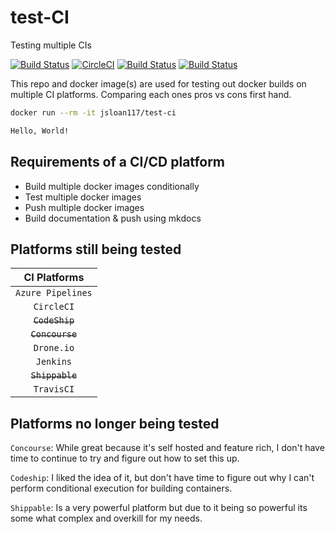 # test-CI

Testing multiple CIs

[![Build Status](http://drone.macksarchive.com/api/badges/jsloan117/test-CI/status.svg?ref=refs/heads/dev)](http://drone.macksarchive.com/jsloan117/test-CI)
[![CircleCI](https://circleci.com/gh/jsloan117/test-CI/tree/dev.svg?style=svg)](https://circleci.com/gh/jsloan117/test-CI/tree/dev)
[![Build Status](https://travis-ci.org/jsloan117/test-CI.svg?branch=dev)](https://travis-ci.org/jsloan117/test-CI)
[![Build Status](https://dev.azure.com/jsloan117/docker-containers/_apis/build/status/test-CI?branchName=dev)](https://dev.azure.com/jsloan117/docker-containers/_build/latest?definitionId=7&branchName=dev)

This repo and docker image(s) are used for testing out docker builds on multiple CI platforms. Comparing each ones pros vs cons first hand.

```bash
docker run --rm -it jsloan117/test-ci

Hello, World!

```

## Requirements of a CI/CD platform

* Build multiple docker images conditionally
* Test multiple docker images
* Push multiple docker images
* Build documentation & push using mkdocs

## Platforms still being tested

| CI Platforms       |
|:------------------:|
| `Azure Pipelines`  |
| `CircleCI`         |
|<s> `CodeShip`</s>  |
|<s> `Concourse`</s> |
| `Drone.io`         |
| `Jenkins`          |
|<s> `Shippable`</s> |
| `TravisCI`         |

## Platforms no longer being tested

`Concourse`: While great because it's self hosted and feature rich, I don't have time to continue to try and figure out how to set this up.

`Codeship`: I liked the idea of it, but don't have time to figure out why I can't perform conditional execution for building containers.

`Shippable`: Is a very powerful platform but due to it being so powerful its some what complex and overkill for my needs.
